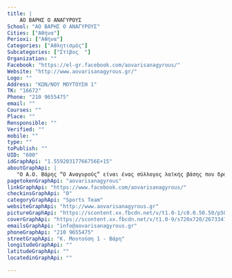 ```yaml
---
title: |
    ΑΟ ΒΑΡΗΣ Ο ΑΝΑΓΥΡΟΥΣ
School: "ΑΟ ΒΑΡΗΣ Ο ΑΝΑΓΥΡΟΥΣ"
Cities: ["Αθήνα"]
Perioxi: ["Αθήνα"]
Categories: ["Αθλητισμός"]
Subcategories: ["Στίβος  "]
Organization: ""
Facebook: "https://el-gr.facebook.com/aovarisanagyrous/"
Website: "http://www.aovarisanagyrous.gr/"
Logo: ""
Address: "ΚΩΝ/ΝΟΥ ΜΟΥΤΟΥΣΗ 1"
TK: "16672"
Phone: "210 9655475"
email: ""
Courses: ""
Place: ""
Rensponsible: ""
Verified: ""
mobile: ""
type: ""
toPublish: ""
UID: "600"
idGraphApi: "1.55920317766756E+15"
aboutGraphApi: | 
   "Ο Α.Ο. Βάρης “Ο Αναγυρούς” είναι ένας σύλλογος λαϊκής βάσης που δραστηριοποείται στα αθλήματα του Τέννις, Βόλλευ, Μπάσκετ και Στίβου."
pagetokenGraphApi: "aovarisanagyrous"
linkGraphApi: "https://www.facebook.com/aovarisanagyrous/"
checkinsGraphApi: "0"
categoryGraphApi: "Sports Team"
websiteGraphApi: "http://www.aovarisanagyrous.gr"
pictureGraphApi: "https://scontent.xx.fbcdn.net/v/t1.0-1/c0.0.50.50/p50x50/25395974_1971880183066522_5711731026212142575_n.jpg?oh=c286c40b90587057789e8d18d25138dc&amp;oe=5B073834"
coverGraphApi: "https://scontent.xx.fbcdn.net/v/t1.0-9/s720x720/26733472_1984446945143179_5377276422881868249_n.jpg?oh=9cc336da10f5d131cfbe33ea1af6e3a5&amp;oe=5B34AB8D"
emailsGraphApi: "info@aovarisanagyrous.gr"
phoneGraphApi: "210 9655475"
streetGraphApi: "Κ. Μουτούση 1 - Βάρη"
longitudeGraphApi: ""
latitudeGraphApi: ""
locatedinGraphApi: ""

---
```




